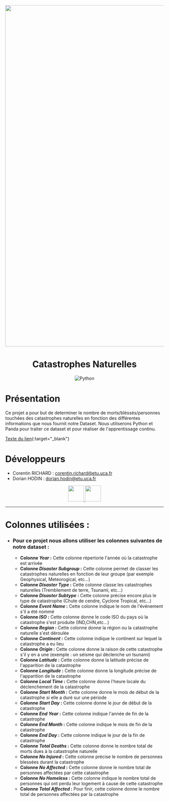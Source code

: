 <div align = center>

<img src="https://cdn.discordapp.com/attachments/1150019887473901569/1201891884935680090/istockphoto-1333043586-612x6121.jpg?ex=65cb780b&is=65b9030b&hm=0d9fa0fd17d7217d976a10fed5cbcd757e27154256ebbe464c9d738cdc1a0f17&" width="1080" height="">

# **Catastrophes Naturelles**
![Python](https://img.shields.io/badge/python-3670A0?style=for-the-badge&logo=python&logoColor=ffdd54)
</div>


# Présentation

Ce projet a pour but de determiner le nombre de morts/bléssés/personnes touchées des catastrophes naturelles en fonction des différentes informations que nous fournit notre Dataset.
Nous utiliserons Python et Panda pour traiter ce dataset et pour réaliser de l'apprentissage continu.

[Texte du lien](https://www.kaggle.com/datasets/brsdincer/all-natural-disasters-19002021-eosdis?resource=download){:target="_blank"}
# Développeurs

- Corentin RICHARD : corentin.richard@etu.uca.fr
- Dorian HODIN : dorian.hodin@etu.uca.fr

<div align="center">
<a href = "https://codefirst.iut.uca.fr/git/corentin.richard">
<img src="https://codefirst.iut.uca.fr/git/avatars/4372364870f18ab9104f13222fa84d2e?size=870" width="50" >
</a>
<a href = "https://codefirst.iut.uca.fr/git/dorian.hodin">
<img src="https://codefirst.iut.uca.fr/git/avatars/d6f97dbdf66352b0b66685e144aa1ee5?size=870" width="50" >
</a>
</div>

---
# Colonnes utilisées : 

* ### Pour ce projet nous allons utiliser les colonnes suivantes de notre dataset : 
  * **Colonne *Year* :** Cette colonne répertorie l'année où la catastrophe est arrivée
  * **Colonne *Disaster Subgroup* :** Cette colonne permet de classer les catastrophes naturelles en fonction de leur groupe (par exemple Geophysical, Meteorogical, etc...)
  * **Colonne *Disaster Type* :** Cette colonne classe les catastrophes naturelles (Tremblement de terre, Tsunami, etc...)
  * **Colonne *Disaster Subtype* :** Cette colonne précise encore plus le type de catastrophe (Chute de cendre, Cyclone Tropical, etc...)
  * **Colonne *Event Name* :** Cette colonne indique le nom de l'événement s'il a été nommé
  * **Colonne *ISO* :** Cette colonne donne le code ISO du pays où la catastrophe s'est produite (IND,CHN,etc...)
  * **Colonne *Region* :** Cette colonne donne la région ou la catastrophe naturelle s'est déroulée
  * **Colonne *Continent* :** Cette colonne indique le continent sur lequel la catastrophe a eu lieu
  * **Colonne *Origin* :** Cette colonne donne la raison de cette catastrophe s'il y en a une (exemple : un séisme qui déclenche un tsunami)
  * **Colonne *Latitude* :** Cette colonne donne la latitude précise de l'apparition de la catastrophe
  * **Colonne *Longitude* :** Cette colonne donne la longitude précise de l'apparition de la catastrophe
  * **Colonne *Local Time* :** Cette colonne donne l'heure locale du déclenchement de la catastrophe
  * **Colonne *Start Month* :**  Cette colonne donne le mois de début de la catastrophe si elle a duré sur une période
  * **Colonne *Start Day* :** Cette colonne donne le jour de début de la catastrophe
  * **Colonne *End Year* :** Cette colonne indique l'année de fin de la  catastrophe
  * **Colonne *End Month* :** Cette colonne indique le mois de fin de la catastrophe
  * **Colonne *End Day* :** Cette colonne indique le jour de la fin de catastrophe
  * **Colonne *Total Deaths* :** Cette colonne donne le nombre total de morts dues à la catastrophe naturelle
  * **Colonne *No Injured* :** Cette colonne précise le nombre de personnes blessées durant la catastrophe
  * **Colonne *No Affected* :** Cette colonne donne le nombre total de personnes affectées par cette catastrophe
  * **Colonne *No Homeless* :** Cette colonne indique le nombre total de personnes qui ont perdu leur logement à cause de cette catastrophe
  * **Colonne *Total Affected* :** Pour finir, cette colonne donne le nombre total de personnes affectées par la catastrophe